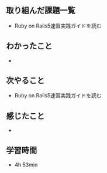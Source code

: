 ## 取り組んだ課題一覧
- Ruby on Rails5速習実践ガイドを読む
## わかったこと
-
## 次やること
- Ruby on Rails5速習実践ガイドを読む
## 感じたこと
-
## 学習時間
- 4h 53min
